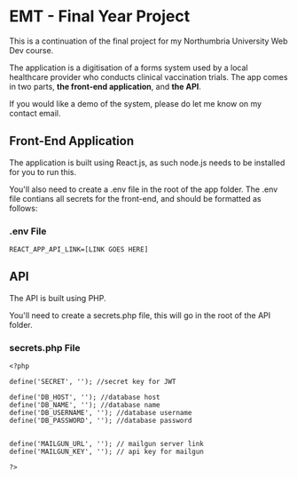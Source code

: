# EMT - Final Year Project
This is a continuation of the final project for my Northumbria University Web Dev course.

The application is a digitisation of a forms system used by a local healthcare provider who conducts clinical vaccination trials. The app comes in two parts, **the front-end application**, and **the API**. 

If you would like a demo of the system, please do let me know on my contact email. 

## Front-End Application 
The application is built using React.js, as such node.js needs to be installed for you to run this. 

You'll also need to create a .env file in the root of the app folder. The .env file contians all secrets for the front-end, and should be formatted as follows:
### .env File
```
REACT_APP_API_LINK=[LINK GOES HERE]
```

## API
The API is built using PHP.

You'll need to create a secrets.php file, this will go in the root of the API folder.

### secrets.php File
```
<?php

define('SECRET', ''); //secret key for JWT

define('DB_HOST', ''); //database host
define('DB_NAME', ''); //database name
define('DB_USERNAME', ''); //database username
define('DB_PASSWORD', ''); //database password


define('MAILGUN_URL', ''); // mailgun server link
define('MAILGUN_KEY', ''); // api key for mailgun

?>
```
